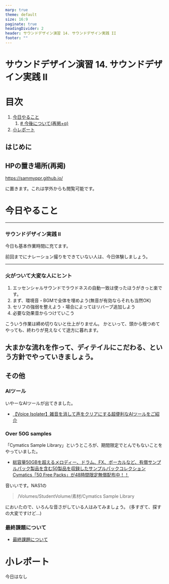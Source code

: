 ```yaml
---
marp: true
theme: default
size: 16:9
paginate: true
headingDivider: 2
header: サウンドデザイン演習 14. サウンドデザイン実践 II
footer: ""
---
```


# サウンドデザイン演習  14. サウンドデザイン実践 II<!-- omit in toc -->

# 目次<!-- omit in toc -->

1. [今日やること](#今日やること)
   1. [# 今後について(再掲+α)](#-今後について再掲α)
2. [小レポート](#小レポート)




## はじめに

## HPの置き場所(再掲)


https://sammyppr.github.io/

に置きます。これは学外からも閲覧可能です。



# 今日やること

---
### サウンドデザイン実践 II
今日も基本作業時間に充てます。

前回までにナレーション撮りをできていない人は、今日体験しましょう。

---
### 火がついて大変な人にヒント
1. エッセンシャルサウンドでラウドネスの自動一致は使ったほうがきっと楽です。
2. まず、環境音・BGMで全体を埋めよう(無音が有効ならそれも当然OK)
3. セリフの強弱を整えよう・場合によってはリバーブ追加しよう
4. 必要な効果音からつけていこう

こういう作業は締め切りないと仕上がりません。
かといって、頭から根つめてやっても、終わりが見えなくて途方に暮れます。

大まかな流れを作って、ディテイルにこだわる、という方針でやっていきましょう。
---

## その他

### AIツール
いやーなAIツールが出てきました。

- [【Voice Isolater】雑音を消して声をクリアにする超便利なAIツールをご紹介](https://www.youtube.com/watch?v=PZtTF5OmfLo)

### Over 50G samples
「Cymatics Sample Library」というところが、期間限定でとんでもないことをやっていました。

- [総容量50GBを超えるメロディー、ドラム、FX、ボーカルなど、有償サンプルパック製品を含む50製品を収録したサンプルパックコレクション Cymatics「50 Free Packs」が48時間限定無償配布中！！](https://www.freekontaktina.com/2024/07/cymatics-50-free-packs.html)

音いいです。NAS1の

> /Volumes/StudentVolume/素材/Cymatics Sample Library

においたので、いろんな音さがしている人はみてみましょう。
(多すぎて、探すの大変ですけど...)

### 最終課題について
- [最終課題について]([./sd_kadai.md](https://sammyppr.github.io/2023/SoundDesign/sd_kadai.html))

# 小レポート
今日はなし


